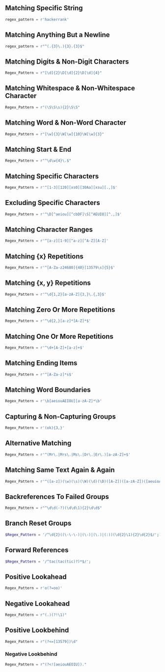 ## Matching Specific String
```py
regex_pattern = r'hackerrank'
```
## Matching Anything But a Newline
```py
regex_pattern = r"^(.{3}\.){3}.{3}$"
```
## Matching Digits & Non-Digit Characters
```py
Regex_Pattern = r"[\d]{2}\D[\d]{2}\D[\d]{4}"
```
## Matching Whitespace & Non-Whitespace Character
```py
Regex_Pattern = r"(\S\S\s){2}\S\S"
```
## Matching Word & Non-Word Character
```py
Regex_Pattern = r"[\w]{3}\W[\w]{10}\W[\w]{3}"
```
## Matching Start & End
```py
Regex_Pattern = r"^\d\w{4}\.$"
```
## Matching Specific Characters
```py
Regex_Pattern = r'^[1-3][120][xs0][30Aa][xsu][.,]$'
```
## Excluding Specific Characters
```py
Regex_Pattern = r'^\D[^aeiou][^cbDF]\S[^AEUIO][^.,]$'
```
## Matching Character Ranges
```py
Regex_Pattern = r'^[a-z][1-9][^a-z][^A-Z][A-Z]'
```
## Matching {x} Repetitions
```py
Regex_Pattern = r'^[A-Za-z24680]{40}[13579\s]{5}$'
```
## Matching {x, y} Repetitions
```py
Regex_Pattern = r'^\d{1,2}[a-zA-Z]{3,}\.{,3}$'
```
## Matching Zero Or More Repetitions
```py
Regex_Pattern = r'^\d{2,}[a-z]*[A-Z]*$'
```
## Matching One Or More Repetitions
```py
Regex_Pattern = r'^\d+[A-Z]+[a-z]+$'
```
## Matching Ending Items
```py
Regex_Pattern = r'^[A-Za-z]*s$'
```
## Matching Word Boundaries
```py
Regex_Pattern = r'\b[aeiouAEIOU][a-zA-Z]*\b'
```
## Capturing & Non-Capturing Groups
```py
Regex_Pattern = r'(ok){3,}'
```
## Alternative Matching
```py
Regex_Pattern = r'^(Mr\.|Mrs\.|Ms\.|Dr\.|Er\.)[a-zA-Z]+$'
```
## Matching Same Text Again & Again
```py
Regex_Pattern = r'^([a-z])(\w)(\s)(\W)(\d)(\D)([A-Z])([a-zA-Z])([aeuioAEUIO])(\S)\1\2\3\4\5\6\7\8\9\10$'
```
## Backreferences To Failed Groups
```py
Regex_Pattern = r"^\d\d(-?)(\d\d\1){2}\d\d$"
```
## Branch Reset Groups
```php
$Regex_Pattern = '/^\d{2}((\-\-\-)|(\-)|(\.)|(:))(\d{2}\1){2}\d{2}$/';
```
## Forward References
```php
$Regex_Pattern = '/^tac(tac(tic)?)*$/';
```
## Positive Lookahead
```py
Regex_Pattern = r'o(?=oo)'
```
## Negative Lookahead
```py
Regex_Pattern = r"(.)(?!\1)"
```
## Positive Lookbehind
```py
Regex_Pattern = r"(?<=[13579])\d"
```
### Negative Lookbehind
```py
Regex_Pattern = r"(?<![aeiouAEOIU])."
```